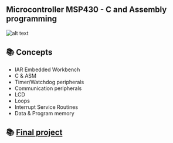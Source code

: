 ## Microcontroller MSP430 - C and Assembly programming

![alt text](https://www.digikey.at/-/media/MakerIO/Images/blogs/hands-on-with-the-texas-instruments-msp430-launchpad/hands-on-with-the-texas-instruments-msp430-figure-1.jpg?ts=e933892e-a329-465b-946f-ea79b3722373)

## 📚 Concepts
- IAR Embedded Workbench
- C & ASM
- Timer/Watchdog peripherals
- Communication peripherals
- LCD
- Loops
- Interrupt Service Routines
- Data & Program memory

## 📚 [Final project](https://github.com/marlonffernandes/MCU-MSP430-C-Assembly/tree/main/C/lux-project)
